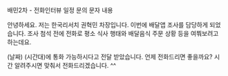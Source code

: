 배민2차 - 전화인터뷰 일정 문의 문자 내용


안녕하세요. 저는 한국리서치 권혁민 차장입니다.
이번에 배달앱 조사를 담당하게 되었습니다.
조사 첨석 전에 전화로 평소 식사 행태와 배달음식 주문 상황 등을 여쭤보려고 하는데요.

(날짜) (시간대)에 통화 가능하시다고 전달 받았습니다.
언제 전화드리면 좋을까요? 시간 알려주시면 맞춰서 전화드리겠습니다. ^^